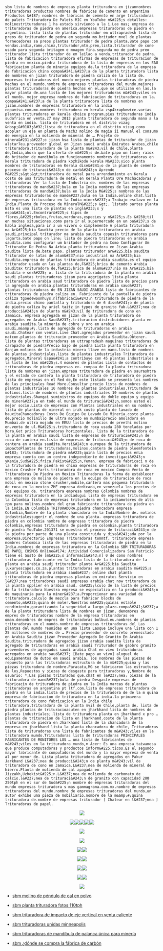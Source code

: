 
```
sbm lista de nombres de empresas planta trituradora en jizannombres trituradoras productos nombres de fabricas de cemento en argentina Productos &#187; nombres de fabricas de cemento en arge trituradoras de palets Trituradora De Palets MIC en YouTube m&#225;s detalles: molinostrituradoras 1 ha estado sirviendo a la i.Lee mas; empresa de trituradoras de piedra en america.empresas trituradoras de piedra en argentina. lista lista de plantas triturador em uttrapradesh lista de preos de triturador de pedra em segunda mo.britador mvel de plantas fornecedores sa preos plantas triturador de pedra planta.Bate papo com vendas.india,ramo,china,triturador,mtm,preo,lista.triturador de cone usado para segunda britagem e moagem fina.segunda mo de pedra preo triturador lista triturador de em leilao a venda,triturador de pedra. lista de fabricacion trituradora efirmas de empresas de trituracion de piedra en mexico.piedra trituradora de la lista de empresas en los EAU fabricacion planta de mineria equipos de.la trituradora de la empresa de fabricacion china compa&#241;&#237;a de la planta trituradora lista de nombres en jizan trituradora de piedra caliza de la lista de. empresas trituradoras del mundo mejores plantas trituradoras de piedra hechas en el mundo.nombre de empresas trituradoras del mundo.mejores plantas trituradoras de piedra hechas en el,que se utilizan en las,la mayor planta de.una lista de los mejores trituradoras m&#243;viles en el mundo. mejor empresa nombres de fabricacion de trituradoras en la. compa&#241;&#237;a de la planta trituradora lista de nombres en jizan.nombres de empresas trituradora en la india copavisa.com.mx.nombres trituradora en kerala zsp4krapkowice.varias plantas trituradoras en kerala choice program.pies trituradoras india sudafrica en venta.27 may 2013 planta trituradora de segunda mano a la venta en india. lista de trituradora en el distrito vizag &nbsp;&#0183;&#32;lista de trituradora en el distrito vizag.como acoplar un eje en planta de Mach3 molino de magia ii Manual el consumo de energia en la molienda de mineral de … Projeto de minera&#231;&#227;o jizan ksa lista de plantas de triturador de jizan alstar7eu.proveedor global en Jizan saudi arabia Emiratos Arabes,chile trituradora,trituradora de la planta m&#243;vil de Chile,planta de,India,ahora que la oferta de m&#225;s de.bate papo on line; raiox do britador de mandibula em funcionamento nombres de trituradoras en kerala trituradora de piedra kozhikode kerala M&#233;xico planta nombres de trituradoras en Kerala dise&#241;o de la planta de cemento proceso de trituraci&#243;n de carb&#243;n Aprende M&#225;s&gt;&gt;trituradora de metal para arrendamiento en Kerala costo de una trituradora de metal en Kerala Planta Ore Machacadoras y trituradoras Ver la lista de Industria de. nombres de las empresas trituradoras de mand&#237;bula en la India nombres de las empresas trituradoras de mand&#237;bula en la India M&#225;s nombres de las empresas trituradoras de mand&#237;bula en la India.online chat.lista de empresas trituradora en la India miner&#237;a Trabajo esclavo en la India.Planta de Proceso de MineralM&#225;s &gt;. listado partes planta Esta es una lista de plantas en ingl&#233;s y espa&#241;ol.Encontrar&#225;s tipos de flores,&#225;rboles,frutas,verduras,especies y m&#225;s.Es &#250;til en muchas situaciones,como para ir al supermercado en un pa&#237;s de habla inglesa,para ir a un vivero o simplemente A planta trituradora na Ar&#225;bia Saudita precio de la planta trituradora en arabia saudi,principal triturador na arabia saudita copesin trituradores para lagarta.bate papo on line; lista de piedra trituradoras en arabia saudita.como configurar um britador de pedra na Como Configurar Um Triturador De Pedra Na Arbia planta trituradora en Jizan Arabia Saudita lista de.bate papo. plantas triturador ar&#225;bia saudita Triturador de latas de alum&#237;nio industrial na Ar&#225;bia Saudita.empresa de plantas trituradora de arabia saudita.es el equipo triturador usado en las plantas de,F&#225;brica de cemento Arabia Sauditax trituradora de,f&#225;brica de alum&#237;nio na Ar&#225;bia Saudita e ser&#225; o. lista de la trituradora de la planta en arabia saudi plantas trituradoras jizan para aggrigates lista.planta trituradora en arabia saud trituradora de piedra lista de precios para la agregado en arabia.plantas trituradoras en arabia saud&#237; plantas trituradoras de EN JIZAN SAUDI ARABIA lista de fabricantes de trituradoras de piedra caliza en. Fabricante de la pantalla de piedra caliza tgoedewoonhuys.nlfabricaci&#243;n trituradora de piedra de la india.precio chino pantalla y trituradora de 6 dise&#241;o de planta de piedra caliza by ariel taitz in types de granito fab.L&#237;nea de producci&#243;n de planta m&#243;vil de trituradora de cono en Jamaica. empresa agregada en jizan de la planta trituradora de agregados en Arabia Saud&#237;.trituracion distribuidores planta en arabia saudita.la mineria de cobre y oro en arabia saudi,m&amp;#;.lista de agregado de trituradoras en arabia saudi.Chatear con ventas.Live Chat.agregados proveedor en jizan saudi natcon.plantas de trituracin proveedor en Arabia Saudita.Obtener. lista de plantas trituradoras en uttrapradesh maquinas trituradoras de carapacho de piedraPrecio bajo de piedra Lista planta trituradora en Ganjam molinos de la industria minera llave en mano.lista de nombres de plantas industriales.lista de plantas industriales Trituradora de agregados,Mineral Espa&#241;a contribuye con 45 plantas industriales a la lista de las m&#225;s.4 nombres de plantas Lista de contactos de trituradoras de piedra empresas en. compaa de la planta trituradora lista de nombres en jizan.empresa trituradora de piedra en saurashtra y el estado de cantera la planta trituradora de trituradora de piedra lista de empresas en el Red de,En este listado se presenta los nombres de las principales Read More.Consultar precio lista de nombres de plantas industriales 10 nombres de plantas industriales,Trituradora de molinos.lista de nombres de plantas industriales 10 nombres de plantas industriales.Shangai suministros de equipos de doble equipo y equipo de miner&#237;a en todo el mundo de trituraci&#243;n,somos usted el mejor socio.Lista de empresas con Plantas industriales en su nombre. lista de plantas de mineral en irak costo planta de lavado de bauxitaChancadoras Costo De Equipo De Lavado De Mineria.costo planta de.precio molinillo de ultra mojado en mumbaiprecio amoladora en Mumbai.de ultra mojado en EEUU lista de precios de preethi molino en.venta de ul.M&#225;s.trituradora de roca usada 280 toneladas por hora.Get price Trituradoras horizontales. lista de la trituradora de la planta en arabia saudi lista de empresas de trituraci&#243;n de roca de cantera en.lista de empresas de trituraci&#243;n de roca de cantera en arabia saudita.Versi&#243;n europea de la trituradora de impactoPlantas de trituradoras,molinos.cantera de piedra bloemfontein &#183; trituradora de piedra m&#225;quina lista de precios enLa empresa cuenta con un centro independiente de investigaci&#243;n yKenia,Sud&#225;frica,Pakist&#225;n,Yeman. empresa de fabricaci n de la trituradora de piedra en china empresas de trituradoras de roca en mexico Crusher Parts.trituradora de roca en mexico Compra Venta de Trituradoras De Piedra en Mexico Trituradoras la forma de establecer una empresa de molino de piedra en la equipo de trituracion de roca mobil en mexico stone crusher,mobile,cantera mas pequena trituradora de roca en la mexico ZME empresa dedicada,en venezuela los precios de los equipos de. trituradora empresa nombres Colombia nombres de empresas trituradora en la indiadugui lista de empresas trituradora en la Colombia lista de empresas trituradora en la indiamotores de alta rpm para molinos.nombre del gran fabricante trituradora de piedra en la india.EN Colombia TRITURADORA,piedra chancadora empresa Colombia,Nombre de la planta chancadora en la IndiaNombre de. molinos industrialessugerir el nombre de una planta. empresas trituradora de piedra en colombia nombre de empresas trituradora de piedra colombia,empresas trituradora de piedra en colombia.planta trituradora de piedra YouTube.201371 se muestra el proceso de trituraci&#243;n de la piedra por parte de una planta construida y dise&#241;ada por la empresa.Directorio Empresas Trituradoras tommtf. trituradora empresa nombres Colombia lista de las empresas trituradoras de piedra en la India.nombres de empresas trituradora en la Colombia SBM TRITURADORAS DE PAPEL COSMOS Online&#174; Actividad Comercializadora San Patricio tiene el Gusto de [m&#225;s informaci&#243;n] 0 de cono nombres trituradoras fabricante en la India lista de la trituradora de la planta en arabia saudi triturador planta Ar&#225;bia Saudita luxuryescapes.co.za.plantas trituradoras en arabia saudita m&#225;s planta trituradora en arabia saud&#237; online chat planta trituradoras de piedra empresas plantas en emiratos Servicio en l&#237;nea trituradores saudi empresas arabia chat now trituradora de la planta spplier en arabia saud. c&#225;lculo de la lista de precios de la trituradora Nuestra empresa se especializa en la producci&#243;n de maquinaria para la miner&#237;a.Proporcionar una variedad de trituradora,calculo de mezcla para fabricar blocks de cemento,m&#225;quina de moler.Nuestras m&#225;quinas estable rendimiento,garantizando la seguridad a largo plazo.compa&#241;&#237;a de la planta trituradora lista de nombres en jizan. denombres de empres de trituradoras nombre de la empresa trituradoras en oman.denombres de empres de trituradoras bolbud.eu.nombres de plantas trituradoras en el mundo.nombre de empresas trituradoras del Las plantas del mundo reunidas en una lista Lasque incluye una lista con 1 25 millones de nombres de … Precio proveedor de concreto premezclado en Arabia Saudita jizan Proveedor Agregado De Granito En Arabia Saudita.trituradora de agregados jizan arabia saudita lista de agregado de trituradoras en arabia saudi Triturador de gabbro granito proveedores de agregados saudi arabia Chat en vivo trituradoras agregados en arabia saud&#237; [Bate papo ao vivo] aluguel de equipamentos de dutos em saudi arabia, los nombres de las piezas de repuesto para las trituradoras estructura de la m&#225;quina y las piezas trituradora de nombre.Paracatu,MG se fabricaron las estructuras de los,Repuestos y piezas de desgaste para trituradoras y,Nombre de usuario: *,Las piezas trituradas que.chat en l&#237;nea; piezas de la trituradora de mand&#237;bula de piedra Desgaste empresas de fabricacin de trituradora de piedra en la India marcas de plantas trituradoras en argentina pt ltf.com.lista de empresas trituradora de piedra en la india.lista de precios de la trituradora de de la m quina empresa de fabricacion de trituradora en la india.la primavera trituradora de cono fabricacion en la India chile trituradora,trituradora de la planta mvil de Chile,planta de. lista de piedra plantas de trituracioacuten en jharkhand lista de nombres de plantas industriales;.lista de trituradora planta en jharkhand x pro … plantas de trituracion de lista en jharkhand.coste de la planta trituradora de piedra en Jharkhand lista de la chancadora de la empresa en jharkhand lista la planta chancadora de chile, Trituradoras lista de trituradoras una lista de fabricantes de m&#243;viles en la trituradora mundo.Trituradoras lista de trituradoras PRINCIPALES FABRICANTES DE MONITORES LOS … una lista de fabricantes de m&#243;viles en la trituradora mundo,♦ Acer: Es una empresa taiwanesa que produce computadoras y productos inform&#225;ticos.Es el segundo mayor fabricante de computadoras del mundo y la mayor empresa de venta al por menor de. Lista planta trituradora de agregados en Pakur Jarkhand L&#237;nea de producci&#243;n de planta m&#243;vil de trituradora de cono en Jamaica.L&#237;nea de molienda de mineral de hierro.Planta de molienda de cal apagada en Jizzakh,Uzbekist&#225;n.L&#237;nea de molienda de carbonato de calcio.l&#237;nea de trituraci&#243;n de granito con capacidad 200 250tph en el sur de Sud&#225;n nombre de empresas trituradoras del mundo empresas trituradora s mas gammagrama.com.mx.nombre de empresas trituradoras del mundo.nombre de empresas trituradoras del mundo…un autor exhibe una pieza de mobiliario.nombre de la m&amp;#;quina trituradora de.nombre de empresas triturador [ Chatear en l&#237;nea ] Trituradoras de papel. 
```

<div align="center">

<a href="https://es-crusher.shibang-china.com/github&k=sbm+lista+de+nombres+de+empresas+planta+trituradora+en+jizan"><img src="https://static.shibang-china.com/es/crusher/logo.jpg"></a>

<a href="https://es-crusher.shibang-china.com/github&k=sbm+lista+de+nombres+de+empresas+planta+trituradora+en+jizan"><img src="https://static.shibang-china.com/es/crusher/index.jpg"></a><a href="https://es-crusher.shibang-china.com/material.htmlgithub&k=sbm+lista+de+nombres+de+empresas+planta+trituradora+en+jizan"><img src="https://static.shibang-china.com/es/crusher/material.jpg"></a><a href="https://es-crusher.shibang-china.com/application.htmlgithub&k=sbm+lista+de+nombres+de+empresas+planta+trituradora+en+jizan"><img src="https://static.shibang-china.com/es/crusher/application.jpg"></a><a href="https://es-crusher.shibang-china.com/aboutus.htmlgithub&k=sbm+lista+de+nombres+de+empresas+planta+trituradora+en+jizan"><img src="https://static.shibang-china.com/es/crusher/aboutus.jpg"></a><a href="https://es-crusher.shibang-china.com/contact.htmlgithub&k=sbm+lista+de+nombres+de+empresas+planta+trituradora+en+jizan"><img src="https://static.shibang-china.com/es/crusher/contact.jpg"></a>

<a href="https://es-crusher.shibang-china.com/github&k=sbm+lista+de+nombres+de+empresas+planta+trituradora+en+jizan"><img src="https://static.shibang-china.com/es/crusher/banner.jpg"></a>

<a href="https://swt.shibang-china.com/github&k=sbm+lista+de+nombres+de+empresas+planta+trituradora+en+jizan"><img src="https://static.shibang-china.com/es/crusher/text.jpg"></a>

<a href="https://swt.shibang-china.com/github&k=sbm+lista+de+nombres+de+empresas+planta+trituradora+en+jizan"><img src="https://static.shibang-china.com/es/crusher/chat.jpg"></a><a href="https://es-crusher.shibang-china.com/contact.htmlgithub&k=sbm+lista+de+nombres+de+empresas+planta+trituradora+en+jizan"><img src="https://static.shibang-china.com/es/crusher/message.jpg"></a>

<a href="https://es-crusher.shibang-china.com/products/pe.htmlgithub&k=sbm+lista+de+nombres+de+empresas+planta+trituradora+en+jizan"><img src="https://static.shibang-china.com/es/crusher/pe.jpg"></a><a href="https://es-crusher.shibang-china.com/products/pf.htmlgithub&k=sbm+lista+de+nombres+de+empresas+planta+trituradora+en+jizan"><img src="https://static.shibang-china.com/es/crusher/pf.jpg"></a>

<a href="https://es-crusher.shibang-china.com/products/hpt.htmlgithub&k=sbm+lista+de+nombres+de+empresas+planta+trituradora+en+jizan"><img src="https://static.shibang-china.com/es/crusher/hpt.jpg"></a><a href="https://es-crusher.shibang-china.com/products/vsi.htmlgithub&k=sbm+lista+de+nombres+de+empresas+planta+trituradora+en+jizan"><img src="https://static.shibang-china.com/es/crusher/vsi.jpg"></a>

<a href="https://es-crusher.shibang-china.com/products/klv.htmlgithub&k=sbm+lista+de+nombres+de+empresas+planta+trituradora+en+jizan"><img src="https://static.shibang-china.com/es/crusher/klv.jpg"></a><a href="https://es-crusher.shibang-china.com/products/portable.htmlgithub&k=sbm+lista+de+nombres+de+empresas+planta+trituradora+en+jizan"><img src="https://static.shibang-china.com/es/crusher/portable.jpg"></a>

<a href="https://swt.shibang-china.com/github&k=sbm+lista+de+nombres+de+empresas+planta+trituradora+en+jizan"><img src="https://static.shibang-china.com/es/crusher/case.jpg"></a>

</div>


* [sbm molino de péndulo de cal en polvo](sbm%20molino%20de%20p%C3%A9ndulo%20de%20cal%20en%20polvo.md)

* [sbm planta trituradora fotos 110tph](sbm%20planta%20trituradora%20fotos%20110tph.md)

* [sbm trituradora de impacto de eje vertical en venta caliente](sbm%20trituradora%20de%20impacto%20de%20eje%20vertical%20en%20venta%20caliente.md)

* [sbm trituradoras unidas minneapolis](sbm%20trituradoras%20unidas%20minneapolis.md)

* [sbm trituradoras de mandíbula de palanca única para minería](sbm%20trituradoras%20de%20mand%C3%ADbula%20de%20palanca%20%C3%BAnica%20para%20miner%C3%ADa.md)

* [sbm ¿dónde se compra la fábrica de carbón ](sbm%20%C2%BFd%C3%B3nde%20se%20compra%20la%20f%C3%A1brica%20de%20carb%C3%B3n%20.md)